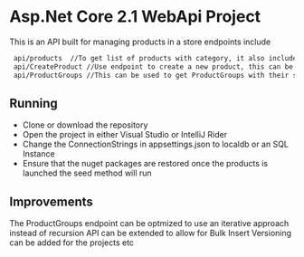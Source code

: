 # Asp.Net Core 2.1 WebApi Project

This is an API built for managing products in a store endpoints include

```sh
 api/products  //To get list of products with category, it also includes stores where products are found
 api/CreateProduct //Use endpoint to create a new product, this can be extended to allow bulk creation of products
 api/ProductGroups //This can be used to get ProductGroups with their sub groups in a tree like manner
```

## Running
* Clone or download the repository
* Open the project in either Visual Studio or IntelliJ Rider 
* Change the ConnectionStrings in appsettings.json to localdb or an SQL Instance
* Ensure that the nuget packages are restored once the products is launched the seed method will run

## Improvements
The ProductGroups endpoint can be optmized to use an iterative approach instead of recursion
API can be extended to allow for Bulk Insert
Versioning can be added for the projects etc

